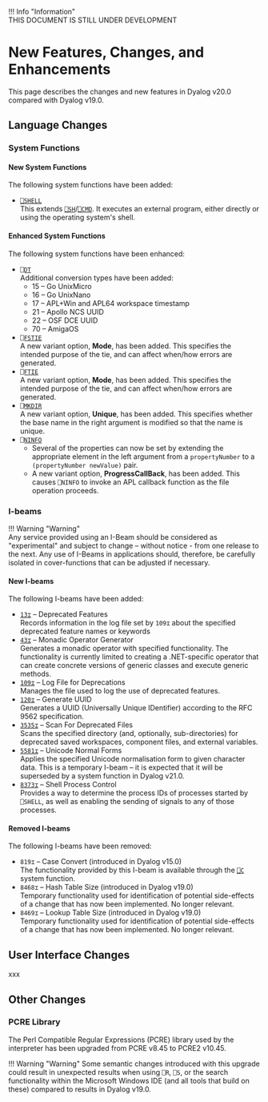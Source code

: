 !!! Info "Information"  
    THIS DOCUMENT IS STILL UNDER DEVELOPMENT

# New Features, Changes, and Enhancements

This page describes the changes and new features in Dyalog v20.0 compared with Dyalog v19.0.

## Language Changes

### System Functions

#### New System Functions

The following system functions have been added:

- [`⎕SHELL`](xxxLINKxxx)  
This extends [`⎕SH`](xxxLINKxxx)/[`⎕CMD`](xxxLINKxxx). It executes an external program, either directly or using the operating system's shell.

#### Enhanced System Functions

The following system functions have been enhanced:

- [`⎕DT`](xxxLINKxxx)  
Additional conversion types have been added:
    - 15 – Go UnixMicro
	- 16 – Go UnixNano
	- 17 – APL+Win and APL64 workspace timestamp
	- 21 – Apollo NCS UUID
	- 22 – OSF DCE UUID
	- 70  – AmigaOS
- [`⎕FSTIE`](xxxLINKxxx)  
A new variant option, **Mode**, has been added. This specifies the intended purpose of the tie, and can affect when/how errors are generated.
- [`⎕FTIE`](xxxLINKxxx)  
A new variant option, **Mode**, has been added. This specifies the intended purpose of the tie, and can affect when/how errors are generated.
- [`⎕MKDIR`](xxxLINKxxx)  
A new variant option, **Unique**, has been added. This specifies whether the base name in the right argument is modified so that the name is unique.
- [`⎕NINFO`](xxxLINKxxx)  
    - Several of the properties can now be set by extending the appropriate element in the left argument from a `propertyNumber` to a `(propertyNumber newValue)` pair.
    - A new variant option, **ProgressCallBack**, has been added. This causes `⎕NINFO` to invoke an APL callback function as the file operation proceeds.

### I-beams

!!! Warning "Warning"  
    Any service provided using an I-Beam should be considered as "experimental" and subject to change – without notice - from one release to the next. Any use of I-Beams in applications should, therefore, be carefully isolated in cover-functions that can be adjusted if necessary.

#### New I-beams

The following I-beams have been added:

- [`13⌶`](xxxLINKxxx) – Deprecated Features  
Records information in the log file set by `109⌶` about the specified deprecated feature names or keywords
- [`43⌶`](xxxLINKxxx) – Monadic Operator Generator  
Generates a monadic operator with specified functionality. The functionality is currently limited to creating a .NET-specific operator that can create concrete versions of generic classes and execute generic methods.
- [`109⌶`](xxxLINKxxx) – Log File for Deprecations  
Manages the file used to log the use of deprecated features.
- [`120⌶`](xxxLINKxxx) – Generate UUID  
Generates a UUID (Universally Unique IDentifier) according to the RFC 9562 specification.
- [`3535⌶`](xxxLINKxxx) – Scan For Deprecated Files  
Scans the specified directory (and, optionally, sub-directories) for deprecated saved workspaces, component files, and external variables.
- [`5581⌶`](xxxLINKxxx) – Unicode Normal Forms  
Applies the specified Unicode normalisation form to given character data.
This is a temporary I-beam – it is expected that it will be superseded by a system function in Dyalog v21.0.
- [`8373⌶`](xxxLINKxxx) – Shell Process Control  
Provides a way to determine the process IDs of processes started by `⎕SHELL`, as well as enabling the sending of signals to any of those processes.

#### Removed I-beams

The following I-beams have been removed:

- `819⌶` – Case Convert (introduced in Dyalog v15.0)  
The functionality provided by this I-beam is available through the [`⎕C`](xxxLINKxxx) system function.
- `8468⌶` – Hash Table Size (introduced in Dyalog v19.0)  
Temporary functionality used for identification of potential side-effects of a change that has now been implemented. No longer relevant.
- `8469⌶` – Lookup Table Size (introduced in Dyalog v19.0)  
Temporary functionality used for identification of potential side-effects of a change that has now been implemented. No longer relevant.

## User Interface Changes

xxx

## Other Changes

### PCRE Library

The Perl Compatible Regular Expressions (PCRE) library used by the interpreter has been upgraded from PCRE v8.45 to PCRE2 v10.45.

!!! Warning "Warning"
    Some semantic changes introduced with this upgrade could result in unexpected results when using `⎕R`, `⎕S`, or the search functionality within the Microsoft Windows IDE (and all tools that build on these) compared to results in Dyalog v19.0.